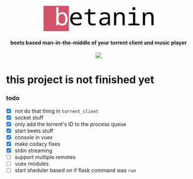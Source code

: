 <p align="center">
  <img width="300" src="https://github.com/sentriz/betanin/blob/master/betanin/client/src/assets/logo.png?raw=true">
</p>
<h4 align="center">beets based man-in-the-middle of your torrent client and music player </h2>
<p align="center">
  <a class="badge-align" href="https://www.codacy.com?utm_source=github.com&amp;utm_medium=referral&amp;utm_content=sentriz/betanin&amp;utm_campaign=Badge_Grade"><img src="https://api.codacy.com/project/badge/Grade/2265971a5ec24013a961b3d601eb4ef9"/></a>
</p>

# this project is not finished yet

### todo
  - [x] not do that thing in `torrent_client`
  - [x] socket stuff
  - [x] only add the torrent's ID to the process queue
  - [x] start beets stuff
  - [x] console in vuex
  - [x] make codacy fixes
  - [x] stdin streaming
  - [ ] support multiple remotes
  - [ ] vuex modules
  - [ ] start sheduler based on if flask command was `run`
